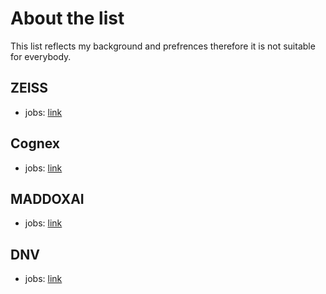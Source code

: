 # About the list

This list reflects my background and prefrences therefore it is not suitable for everybody.

## ZEISS

- jobs: [link](https://www.zeiss.de/corporate/karriere/stellenangebote-und-bewerbung.html?jr=1400#filter-0)

## Cognex

- jobs: [link](https://cognex.wd1.myworkdayjobs.com/en-US/External_Career_Site?locations=073826cf9ecf0101a0c5ec5b9ba00000&locations=073826cf9ecf0101a0cb6608b7000000&locations=073826cf9ecf0101a0cc96610ec60000&locations=073826cf9ecf0101a0cc61e5ce220000&locations=073826cf9ecf0101a0c5e2b91ed50000)

## MADDOXAI

- jobs: [link](https://www.maddox.ai/en/about-us/career/)

## DNV

- jobs: [link](https://jobs.dnv.com/job-search?country%5B0%5D=Germany)
